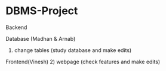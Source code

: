 # DBMS-Project

Backend

Database (Madhan & Arnab)
1) change tables (study database and make edits)

Frontend(Vinesh)
2) webpage (check features and make edits)
